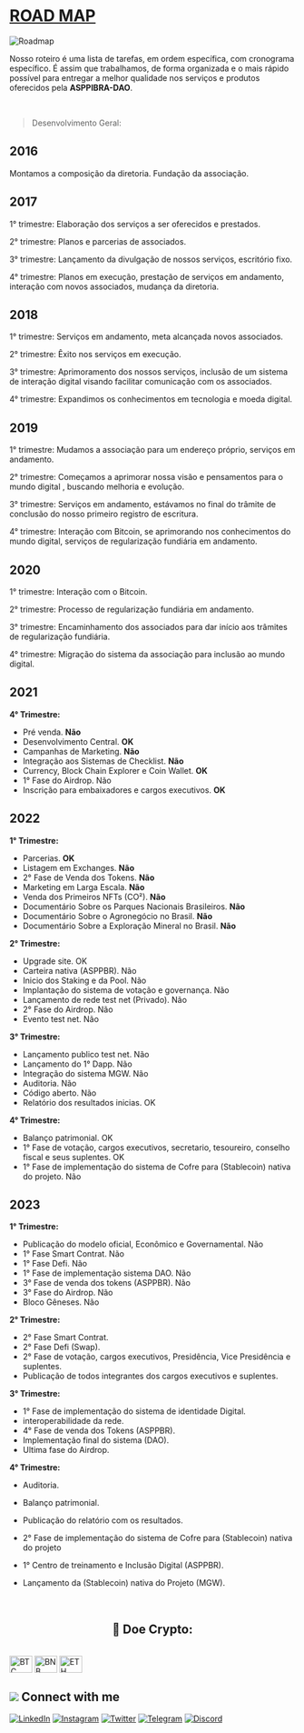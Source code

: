 # [ROAD MAP](https://www.asppibra.com.br/)


![Roadmap](https://github.com/ASPPIBRA-DAO/ASPPIBRA-DAO/assets/80177249/7c62d331-d11e-48f7-8884-ef71995c40f1)



Nosso roteiro é uma lista de tarefas, em ordem específica, com cronograma específico. É assim que trabalhamos, de forma organizada e o mais rápido possível para entregar a melhor qualidade nos serviços e produtos oferecidos pela **ASPPIBRA-DAO**.

<br />

> Desenvolvimento Geral:
## 2016
Montamos a composição da diretoria.
Fundação da associação.

## 2017
1° trimestre: Elaboração dos serviços a ser oferecidos e prestados.

2° trimestre: Planos e parcerias de associados.

3° trimestre: Lançamento da divulgação de nossos serviços, escritório fixo.

4° trimestre: Planos em execução, prestação de serviços em andamento, interação com novos associados, mudança da diretoria.

## 2018
1° trimestre: Serviços em andamento, meta alcançada novos associados.

2° trimestre: Êxito nos serviços em execução.

3° trimestre: Aprimoramento dos nossos serviços, inclusão de um sistema de interação digital visando facilitar comunicação com os associados.

4° trimestre: Expandimos os conhecimentos em tecnologia e moeda digital.

## 2019
1° trimestre: Mudamos a associação para um endereço próprio, serviços em andamento.

2° trimestre: Começamos a aprimorar nossa visão e pensamentos para o mundo digital , buscando melhoria e evolução.

3° trimestre: Serviços em andamento, estávamos no final do trâmite de conclusão do nosso primeiro registro de escritura.

4° trimestre: Interação com Bitcoin, se aprimorando nos conhecimentos do mundo digital, serviços de regularização fundiária em andamento.

## 2020
1° trimestre: Interação com o Bitcoin.

2° trimestre: Processo de regularização fundiária em andamento.

3° trimestre: Encaminhamento dos associados para dar início aos trâmites de regularização fundiária.

4° trimestre: Migração do sistema da associação para inclusão ao mundo digital.

## 2021

**4° Trimestre:**

- Pré venda. **Não**
- Desenvolvimento Central. **OK**
- Campanhas de Marketing. **Não**
- Integração aos Sistemas de Checklist. **Não**
- Currency, Block Chain Explorer e Coin Wallet. **OK**
- 1° Fase do Airdrop. Não
- Inscrição para embaixadores e cargos executivos. **OK**

## 2022

**1° Trimestre:**

- Parcerias. **OK**
- Listagem em Exchanges. **Não**
- 2° Fase de Venda dos Tokens. **Não**
- Marketing em Larga Escala. **Não**
- Venda dos Primeiros NFTs (CO²). **Não**
- Documentário Sobre os Parques Nacionais Brasileiros. **Não**
- Documentário Sobre o Agronegócio no Brasil. **Não**
- Documentário Sobre a Exploração Mineral no Brasil. **Não**

**2° Trimestre:**

- Upgrade site. OK
- Carteira nativa (ASPPBR). Não
- Inicio dos Staking e da Pool. Não
- Implantação do sistema de votação e governança. Não
- Lançamento de rede test net (Privado). Não
- 2° Fase do Airdrop. Não
- Evento test net. Não

**3° Trimestre:**

- Lançamento publico test net. Não
- Lançamento do 1° Dapp. Não
- Integração do sistema MGW. Não
- Auditoria. Não
- Código aberto. Não
- Relatório dos resultados inicias. OK

**4° Trimestre:**

- Balanço patrimonial. OK
- 1° Fase de votação, cargos executivos, secretario, tesoureiro, conselho fiscal e seus suplentes. OK
- 1° Fase de implementação do sistema de Cofre para (Stablecoin) nativa do projeto. Não

## 2023

**1° Trimestre:**

- Publicação do modelo oficial, Econômico e Governamental. Não
- 1° Fase Smart Contrat.  Não
- 1° Fase Defi. Não
- 1° Fase de implementação sistema DAO. Não
- 3° Fase de venda dos tokens (ASPPBR). Não
- 3° Fase do Airdrop. Não
- Bloco Gêneses. Não

**2° Trimestre:**

- 2° Fase Smart Contrat.
- 2° Fase Defi (Swap).
- 2° Fase de votação, cargos executivos, Presidência, Vice Presidência e suplentes.
- Publicação de todos integrantes dos cargos executivos e suplentes.


**3° Trimestre:**

- 1° Fase de implementação do sistema de identidade Digital.
- interoperabilidade da rede.
- 4° Fase de venda dos Tokens (ASPPBR).
- Implementação final do sistema (DAO).
- Ultima fase do Airdrop.

**4° Trimestre:**

- Auditoria.
- Balanço patrimonial.
- Publicação do relatório com os resultados.
- 2° Fase de implementação do sistema de Cofre para (Stablecoin) nativa do projeto

- 1° Centro de treinamento e Inclusão Digital (ASPPBR).
- Lançamento da (Stablecoin) nativa do Projeto (MGW).

<br />

## <h2 align="center">🎁 Doe Crypto:</h2>

<div style="display: inline_block"><br>
<img align="center" alt="BTC" height="30" width="40" src="https://user-images.githubusercontent.com/80177249/180482937-475896ac-4853-470f-80da-dae18bcf7748.svg">
<img align="center" alt="BNB" height="30" width="40" src="https://user-images.githubusercontent.com/80177249/180481724-2560053f-dcd3-4879-a63f-5801eb373e66.svg">
<img align="center" alt="ETH" height="30" width="40" src="https://user-images.githubusercontent.com/80177249/180481896-cf45cdde-72f9-4986-8181-9ee64fae126d.svg">

## <img src="https://img.icons8.com/nolan/25/computer.png"/> Connect with me

[![LinkedIn](https://img.shields.io/badge/linkedin-%230077B5.svg?&style=for-the-badge&logo=linkedin&logoColor=white)](https://linkedin.com/company/asppibra-dao/) 
[![Instagram](https://img.shields.io/badge/Instagram-%23E4405F.svg?style=for-the-badge&logo=Instagram&logoColor=white)](https://instagram.com/asppibra/) 
[![Twitter](https://img.shields.io/badge/twitter-%231DA1F2.svg?&style=for-the-badge&logo=twitter&logoColor=white)](https://twitter.com/ASPPIBRA_ORG) 
[![Telegram](https://img.shields.io/badge/Telegram-2CA5E0?style=for-the-badge&logo=telegram&logoColor=white)](https://t.me/Mundo_Digital_BR)
[![Discord](https://img.shields.io/badge/Discord-7289DA?style=for-the-badge&logo=discord&logoColor=white)](https://discord)

</div>
